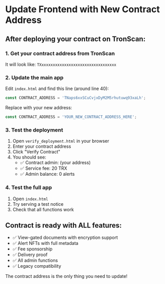 # Update Frontend with New Contract Address

## After deploying your contract on TronScan:

### 1. Get your contract address from TronScan
It will look like: `TXxxxxxxxxxxxxxxxxxxxxxxxxxxxxxxxxx`

### 2. Update the main app
Edit `index.html` and find this line (around line 40):
```javascript
const CONTRACT_ADDRESS = 'TNaps6xxSCuCvjxDyM2M5rhutuwq93xaLh';
```

Replace with your new address:
```javascript
const CONTRACT_ADDRESS = 'YOUR_NEW_CONTRACT_ADDRESS_HERE';
```

### 3. Test the deployment
1. Open `verify_deployment.html` in your browser
2. Enter your contract address
3. Click "Verify Contract"
4. You should see:
   - ✅ Contract admin: (your address)
   - ✅ Service fee: 20 TRX
   - ✅ Admin balance: 0 alerts

### 4. Test the full app
1. Open `index.html`
2. Try serving a test notice
3. Check that all functions work

## Contract is ready with ALL features:
- ✅ View-gated documents with encryption support
- ✅ Alert NFTs with full metadata
- ✅ Fee sponsorship
- ✅ Delivery proof
- ✅ All admin functions
- ✅ Legacy compatibility

The contract address is the only thing you need to update!